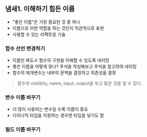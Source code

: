 ## 냄새1. 이해하기 힘든 이름

-   "좋은 이름"은 가장 중요한 것 중 하나
-   이름으로 어떤 역할을 하는 것인지 직관적으로 표현
-   사용할 수 있는 리팩토링 기술

### 함수 선언 변경하기

-   이름만 봐도ㄹ 함수의 구현을 이해할 수 있도록 네이밍
-   좋은 이름을 어떻게 찾나? 주석을 작성해보고 주석을 참고하여 네이밍
-   함수의 매개변수는 내부의 문백을 결정하고 의존성을 결정

> 함수의 visilibity, name, input, output을 보고 많은 것을 알 수 있다.

### 변수 이름 바꾸기

-   더 많이 사용되는 변수일 수록 이름이 중요
-   다이나믹 타입을 지원하는 경우엔 타입을 넣기도 함

### 필드 이름 바꾸기

